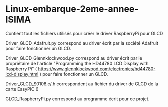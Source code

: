 # Linux-embarque-2eme-annee-ISIMA
Contient tout les fichiers utilisés pour créer le driver RaspberryPi pour GLCD

Driver_GLCD_Adafruit.py correspond au driver écrit par la société Adafruit pour faire fonctionner un GLCD.

Driver_GLCD_Glennklockwood.py correspond au driver écrit par le propriétaire de l'article "Programming the HD44780 LCD Display with Raspberry Pi" ( https://www.glennklockwood.com/electronics/hd44780-lcd-display.html ) pour faire fonctionner un GLCD.

Driver_GLCD_S0108.c/.h correspondent au fichier du driver de GLCD de la carte EasyPIC 6

GLCD_RaspberryPi.py correspond au programme écrit pour ce projet.
